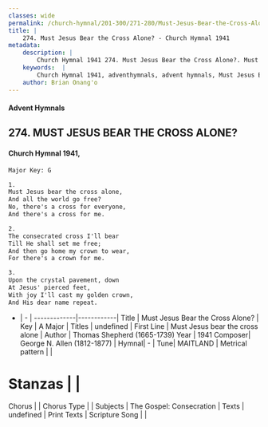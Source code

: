 ```yaml
---
classes: wide
permalink: /church-hymnal/201-300/271-280/Must-Jesus-Bear-the-Cross-Alone/
title: |
    274. Must Jesus Bear the Cross Alone? - Church Hymnal 1941
metadata:
    description: |
        Church Hymnal 1941 274. Must Jesus Bear the Cross Alone?. Must Jesus bear the cross alone,  And all the world go free?  No, there's a cross for everyone, And there's a cross for me. 
    keywords:  |
        Church Hymnal 1941, adventhymnals, advent hymnals, Must Jesus Bear the Cross Alone?, Must Jesus bear the cross alone. 
    author: Brian Onang'o
---
```


#### Advent Hymnals
## 274. MUST JESUS BEAR THE CROSS ALONE?
####  Church Hymnal 1941,

```txt
Major Key: G

1.
Must Jesus bear the cross alone, 
And all the world go free? 
No, there's a cross for everyone,
And there's a cross for me.

2.
The consecrated cross I'll bear
Till He shall set me free; 
And then go home my crown to wear, 
For there's a crown for me.

3.
Upon the crystal pavement, down 
At Jesus' pierced feet,
With joy I'll cast my golden crown,
And His dear name repeat.

```

- |   -  |
-------------|------------|
Title | Must Jesus Bear the Cross Alone? |
Key | A Major |
Titles | undefined |
First Line | Must Jesus bear the cross alone |
Author | Thomas Shepherd (1665-1739)
Year | 1941
Composer| George N. Allen (1812-1877) |
Hymnal|  - |
Tune| MAITLAND |
Metrical pattern | |
# Stanzas |  |
Chorus |  |
Chorus Type |  |
Subjects | The Gospel: Consecration |
Texts | undefined |
Print Texts | 
Scripture Song |  |
    
